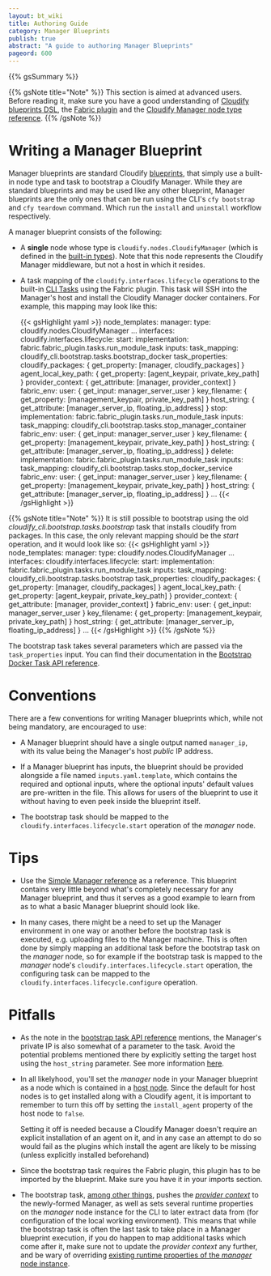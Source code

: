 ```yaml
---
layout: bt_wiki
title: Authoring Guide
category: Manager Blueprints
publish: true
abstract: "A guide to authoring Manager Blueprints"
pageord: 600
---
```


{{% gsSummary %}}


{{% gsNote title="Note" %}}
This section is aimed at advanced users. Before reading it, make sure you have a good understanding of [Cloudify blueprints DSL](dsl-spec-general.html), the [Fabric plugin](plugin-fabric.html) and the [Cloudify Manager node type reference](reference-types.html).
{{% /gsNote %}}


# Writing a Manager Blueprint

Manager blueprints are standard Cloudify [blueprints](reference-terminology.html#blueprint), that simply use a built-in node type and task to bootstrap a Cloudify Manager.
While they are standard blueprints and may be used like any other blueprint, Manager blueprints are the only ones that can be run using the CLI's `cfy bootstrap` and `cfy teardown` command.
Which run the `install` and `uninstall` workflow respectively.

A manager blueprint consists of the following:

* A **single** node whose type is `cloudify.nodes.CloudifyManager` (which is defined in the [built-in types](reference-types.html#cloudifymanager-type)).
Note that this node represents the Cloudify Manager middleware, but not a host in which it resides.

* A task mapping of the `cloudify.interfaces.lifecycle` operations to the built-in [CLI Tasks](cli-tasks.html) using the Fabric plugin.
This task will SSH into the Manager's host and install the Cloudify Manager docker containers.
  For example, this mapping may look like this:

  {{< gsHighlight  yaml  >}}
  node_templates:
    manager:
      type: cloudify.nodes.CloudifyManager
      ...
      interfaces:
        cloudify.interfaces.lifecycle:
          start:
            implementation: fabric.fabric_plugin.tasks.run_module_task
            inputs:
              task_mapping: cloudify_cli.bootstrap.tasks.bootstrap_docker
              task_properties:
                cloudify_packages: { get_property: [manager, cloudify_packages] }
                agent_local_key_path: { get_property: [agent_keypair, private_key_path] }
                provider_context: { get_attribute: [manager, provider_context] }
              fabric_env:
                user: { get_input: manager_server_user }
                key_filename: { get_property: [management_keypair, private_key_path] }
                host_string: { get_attribute: [manager_server_ip, floating_ip_address] }
          stop:
            implementation: fabric.fabric_plugin.tasks.run_module_task
            inputs:
              task_mapping: cloudify_cli.bootstrap.tasks.stop_manager_container
              fabric_env:
                user: { get_input: manager_server_user }
                key_filename: { get_property: [management_keypair, private_key_path] }
                host_string: { get_attribute: [manager_server_ip, floating_ip_address] }
          delete:
            implementation: fabric.fabric_plugin.tasks.run_module_task
            inputs:
              task_mapping: cloudify_cli.bootstrap.tasks.stop_docker_service
              fabric_env:
                user: { get_input: manager_server_user }
                key_filename: { get_property: [management_keypair, private_key_path] }
                host_string: { get_attribute: [manager_server_ip, floating_ip_address] }
      ...
  {{< /gsHighlight >}}


{{% gsNote title="Note" %}}
It is still possible to bootstrap using the old *cloudify_cli.bootstrap.tasks.bootstrap* task that installs cloudify from packages.
In this case, the only relevant mapping should be the *start* operation, and it would look like so:
  {{< gsHighlight  yaml  >}}
  node_templates:
    manager:
      type: cloudify.nodes.CloudifyManager
      ...
      interfaces:
        cloudify.interfaces.lifecycle:
          start:
            implementation: fabric.fabric_plugin.tasks.run_module_task
            inputs:
              task_mapping: cloudify_cli.bootstrap.tasks.bootstrap
              task_properties:
                cloudify_packages: { get_property: [manager, cloudify_packages] }
                agent_local_key_path: { get_property: [agent_keypair, private_key_path] }
                provider_context: { get_attribute: [manager, provider_context] }
              fabric_env:
                user: { get_input: manager_server_user }
                key_filename: { get_property: [management_keypair, private_key_path] }
                host_string: { get_attribute: [manager_server_ip, floating_ip_address] }
      ...
  {{< /gsHighlight >}}
{{% /gsNote %}}

The bootstrap task takes several parameters which are passed via the `task_properties` input.
You can find their documentation in the [Bootstrap Docker Task API reference](cli-tasks.html#bootstrapdocker).



# Conventions

There are a few conventions for writing Manager blueprints which, while not being mandatory, are encouraged to use:

* A Manager blueprint should have a single output named `manager_ip`, with its value being the Manager's host *public* IP address.

* If a Manager blueprint has inputs, the blueprint should be provided alongside a file named `inputs.yaml.template`, which contains the required and optional inputs, where the optional inputs' default values are pre-written in the file. This allows for users of the blueprint to use it without having to even peek inside the blueprint itself.

* The bootstrap task should be mapped to the `cloudify.interfaces.lifecycle.start` operation of the *manager* node.



# Tips

* Use the [Simple Manager reference](manager-blueprints-simple.html) as a reference. This blueprint contains very little beyond what's completely necessary for any Manager blueprint, and thus it serves as a good example to learn from as to what a basic Manager blueprint should look like.

* In many cases, there might be a need to set up the Manager environment in one way or another before the bootstrap task is executed, e.g. uploading files to the Manager machine. This is often done by simply mapping an additional task before the bootstrap task on the *manager* node,
so for example if the bootstrap task is mapped to the *manager* node's `cloudify.interfaces.lifecycle.start` operation, the configuring task can be mapped to the `cloudify.interfaces.lifecycle.configure` operation.



# Pitfalls

* As the note in the [bootstrap task API reference](cli-tasks.html#bootstrap) mentions, the Manager's private IP is also somewhat of a parameter to the task. Avoid the potential problems mentioned there by explicitly setting the target host using the `host_string` parameter. See more information [here](plugin-fabric.html#ssh-configuration).

* In all likelyhood, you'll set the *manager* node in your Manager blueprint as a node which is contained in a [host node](reference-terminology.html#host-node). Since the default for host nodes is to get installed along with a Cloudify agent, it is important to remember to turn this off by setting the `install_agent` property of the host node to `false`.

  Setting it off is needed because a Cloudify Manager doesn't require an explicit installation of an agent on it, and in any case an attempt to do so would fail as the plugins which install the agent are likely to be missing (unless explicitly installed beforehand)

* Since the bootstrap task requires the Fabric plugin, this plugin has to be imported by the blueprint. Make sure you have it in your imports section.

* The bootstrap task, [among other things](cli-tasks.html#overview), pushes the [*provider context*](reference-terminology.html#provider-context) to the newly-formed Manager, as well as sets several runtime properties on the *manager* node instance
for the CLI to later extract data from (for configuration of the local working environment).
This means that while the bootstrap task is often the last task to take place in a Manager blueprint execution, if you do happen to map additional tasks which come after it,
make sure not to update the *provider context* any further, and be wary of overriding [existing runtime properties of the *manager* node instance](cli-tasks.html#internals).
